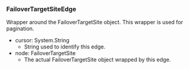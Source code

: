 ### FailoverTargetSiteEdge
Wrapper around the FailoverTargetSite object. This wrapper is used for pagination.

- cursor: System.String
  - String used to identify this edge.
- node: FailoverTargetSite
  - The actual FailoverTargetSite object wrapped by this edge.
